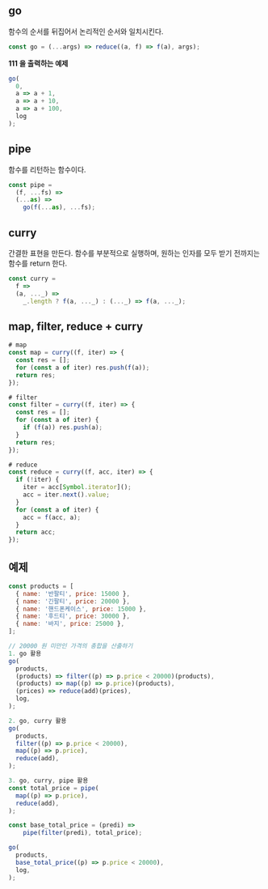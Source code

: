 ## go

함수의 순서를 뒤집어서 논리적인 순서와 일치시킨다.

```jsx
const go = (...args) => reduce((a, f) => f(a), args);
```

**111 을 출력하는 예제**

```jsx
go(
  0,
  a => a + 1,
  a => a + 10,
  a => a + 100,
  log
);
```

## pipe

함수를 리턴하는 함수이다.

```jsx
const pipe =
  (f, ...fs) =>
  (...as) =>
    go(f(...as), ...fs);
```

## curry

간결한 표현을 만든다. 함수를 부분적으로 실행하며, 원하는 인자를 모두 받기 전까지는 함수를 return 한다.

```jsx
const curry =
  f =>
  (a, ..._) =>
    _.length ? f(a, ..._) : (..._) => f(a, ..._);
```

## map, filter, reduce + curry

```jsx
# map
const map = curry((f, iter) => {
  const res = [];
  for (const a of iter) res.push(f(a));
  return res;
});

# filter
const filter = curry((f, iter) => {
  const res = [];
  for (const a of iter) {
    if (f(a)) res.push(a);
  }
  return res;
});

# reduce
const reduce = curry((f, acc, iter) => {
  if (!iter) {
    iter = acc[Symbol.iterator]();
    acc = iter.next().value;
  }
  for (const a of iter) {
    acc = f(acc, a);
  }
  return acc;
});

```

## 예제

```jsx
const products = [
  { name: '반팔티', price: 15000 },
  { name: '긴팔티', price: 20000 },
  { name: '핸드폰케이스', price: 15000 },
  { name: '후드티', price: 30000 },
  { name: '바지', price: 25000 },
];

// 20000 원 미만인 가격의 총합을 산출하기
1. go 활용
go(
  products,
  (products) => filter((p) => p.price < 20000)(products),
  (products) => map((p) => p.price)(products),
  (prices) => reduce(add)(prices),
  log,
);

2. go, curry 활용
go(
  products,
  filter((p) => p.price < 20000),
  map((p) => p.price),
  reduce(add),
);

3. go, curry, pipe 활용
const total_price = pipe(
  map((p) => p.price),
  reduce(add),
);

const base_total_price = (predi) =>
	pipe(filter(predi), total_price);

go(
  products,
  base_total_price((p) => p.price < 20000),
  log,
);
```
